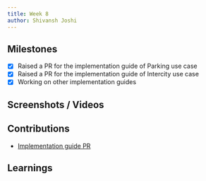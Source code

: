 ```yaml
---
title: Week 8
author: Shivansh Joshi
---
```


## Milestones
- [X] Raised a PR for the implementation guide of Parking use case 
- [X] Raised a PR for the implementation guide of Intercity use case 
- [X] Working on other implementation guides

## Screenshots / Videos 

## Contributions
- [Implementation guide PR](https://github.com/beckn/mobility/pull/61)

## Learnings